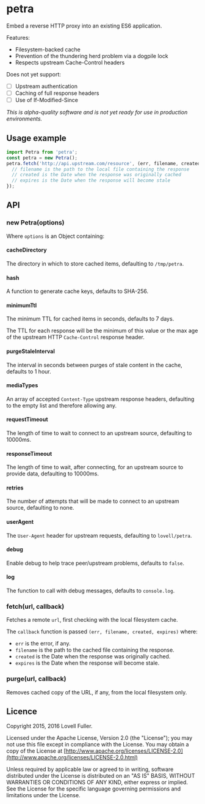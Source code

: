 # petra

Embed a reverse HTTP proxy into an existing ES6 application.

Features:

- Filesystem-backed cache
- Prevention of the thundering herd problem via a dogpile lock
- Respects upstream Cache-Control headers

Does not yet support:

- [ ] Upstream authentication
- [ ] Caching of full response headers
- [ ] Use of If-Modified-Since

_This is alpha-quality software and is not yet ready for use in production environments._

## Usage example

```javascript
import Petra from 'petra';
const petra = new Petra();
petra.fetch('http://api.upstream.com/resource', (err, filename, created, expires) => {
  // filename is the path to the local file containing the response
  // created is the Date when the response was originally cached
  // expires is the Date when the response will become stale
});
```

## API

### new Petra(options)

Where `options` is an Object containing:

#### cacheDirectory

The directory in which to store cached items, defaulting to `/tmp/petra`.

#### hash

A function to generate cache keys, defaults to SHA-256.

#### minimumTtl

The minimum TTL for cached items in seconds, defaults to 7 days.

The TTL for each response will be the minimum of this value or the max age of the upstream HTTP `Cache-Control` response header.

#### purgeStaleInterval

The interval in seconds between purges of stale content in the cache, defaults to 1 hour.

#### mediaTypes

An array of accepted `Content-Type` upstream response headers, defaulting to the empty list and therefore allowing any.

#### requestTimeout

The length of time to wait to connect to an upstream source, defaulting to 10000ms.

#### responseTimeout

The length of time to wait, after connecting, for an upstream source to provide data, defaulting to 10000ms.

#### retries

The number of attempts that will be made to connect to an upstream source, defaulting to none.

#### userAgent

The `User-Agent` header for upstream requests, defaulting to `lovell/petra`.

#### debug

Enable debug to help trace peer/upstream problems, defaults to `false`.

#### log

The function to call with debug messages, defaults to `console.log`.

### fetch(url, callback)

Fetches a remote `url`, first checking with the local filesystem cache.

The `callback` function is passed `(err, filename, created, expires)` where:

- `err` is the error, if any.
- `filename` is the path to the cached file containing the response.
- `created` is the Date when the response was originally cached.
- `expires` is the Date when the response will become stale.

### purge(url, callback)

Removes cached copy of the URL, if any, from the local filesystem only.

## Licence

Copyright 2015, 2016 Lovell Fuller.

Licensed under the Apache License, Version 2.0 (the "License");
you may not use this file except in compliance with the License.
You may obtain a copy of the License at
[http://www.apache.org/licenses/LICENSE-2.0](http://www.apache.org/licenses/LICENSE-2.0.html)

Unless required by applicable law or agreed to in writing, software
distributed under the License is distributed on an "AS IS" BASIS,
WITHOUT WARRANTIES OR CONDITIONS OF ANY KIND, either express or implied.
See the License for the specific language governing permissions and
limitations under the License.
